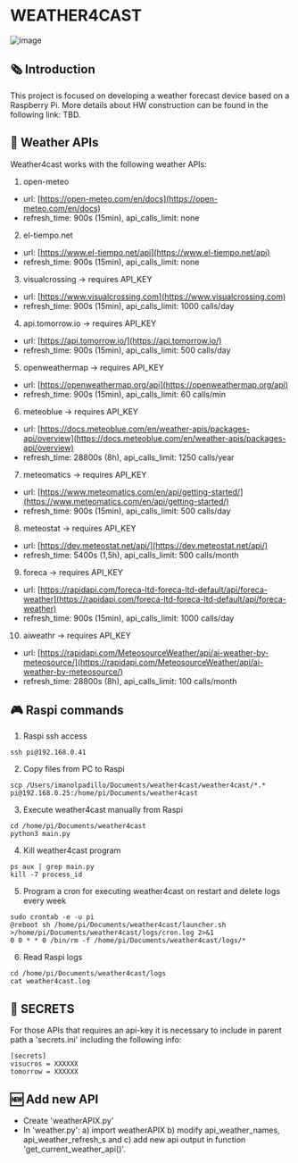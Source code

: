 # WEATHER4CAST
![image](https://github.com/imanolpadillo/weather4cast/assets/67315499/6c641faf-240b-4e6a-9bad-6b02a9b2b7c2)

## 🗞️ Introduction
This project is focused on developing a weather forecast device based on a Raspberry Pi. More details about HW construction can be found in the following link: TBD.

## 🔌 Weather APIs
Weather4cast works with the following weather APIs:

1. open-meteo
  - url: [https://open-meteo.com/en/docs](https://open-meteo.com/en/docs)
  - refresh_time: 900s (15min), api_calls_limit: none
2. el-tiempo.net
  - url: [https://www.el-tiempo.net/api](https://www.el-tiempo.net/api)
  - refresh_time: 900s (15min), api_calls_limit: none
3. visualcrossing -> requires API_KEY
  - url: [https://www.visualcrossing.com](https://www.visualcrossing.com)
  - refresh_time: 900s (15min), api_calls_limit: 1000 calls/day
4. api.tomorrow.io -> requires API_KEY
  - url: [https://api.tomorrow.io/](https://api.tomorrow.io/)
  - refresh_time: 900s (15min), api_calls_limit: 500 calls/day
5. openweathermap -> requires API_KEY
  - url: [https://openweathermap.org/api](https://openweathermap.org/api)
  - refresh_time: 900s (15min), api_calls_limit: 60 calls/min
6. meteoblue -> requires API_KEY
  - url: [https://docs.meteoblue.com/en/weather-apis/packages-api/overview](https://docs.meteoblue.com/en/weather-apis/packages-api/overview)
  - refresh_time: 28800s  (8h), api_calls_limit: 1250 calls/year
7. meteomatics -> requires API_KEY
  - url: [https://www.meteomatics.com/en/api/getting-started/](https://www.meteomatics.com/en/api/getting-started/)
  - refresh_time: 900s (15min), api_calls_limit: 500 calls/day
8. meteostat -> requires API_KEY
  - url: [https://dev.meteostat.net/api/](https://dev.meteostat.net/api/)
  - refresh_time: 5400s (1,5h), api_calls_limit: 500 calls/month
9. foreca -> requires API_KEY
  - url: [https://rapidapi.com/foreca-ltd-foreca-ltd-default/api/foreca-weather](https://rapidapi.com/foreca-ltd-foreca-ltd-default/api/foreca-weather)
  - refresh_time: 900s (15min), api_calls_limit: 1000 calls/day
10. aiweathr -> requires API_KEY
  - url: [https://rapidapi.com/MeteosourceWeather/api/ai-weather-by-meteosource/](https://rapidapi.com/MeteosourceWeather/api/ai-weather-by-meteosource/)
  - refresh_time: 28800s  (8h), api_calls_limit: 100 calls/month


## 🎮 Raspi commands

 1.  Raspi ssh access
```
ssh pi@192.168.0.41
```

 2. Copy files from PC to Raspi
```
scp /Users/imanolpadillo/Documents/weather4cast/weather4cast/*.* pi@192.168.0.25:/home/pi/Documents/weather4cast
````

 3. Execute weather4cast manually from Raspi
```
cd /home/pi/Documents/weather4cast
python3 main.py
```

 4. Kill weather4cast program
```
ps aux | grep main.py
kill -7 process_id
```

 5. Program a cron for executing weather4cast on restart and delete logs every week
```
sudo crontab -e -u pi
@reboot sh /home/pi/Documents/weather4cast/launcher.sh >/home/pi/Documents/weather4cast/logs/cron.log 2>&1
0 0 * * 0 /bin/rm -f /home/pi/Documents/weather4cast/logs/*
```

 6. Read Raspi logs
```
cd /home/pi/Documents/weather4cast/logs
cat weather4cast.log
```

## 🔏 SECRETS
For those APIs that requires an api-key it is necessary to include in parent path a 'secrets.ini' including the following info:
```
[secrets]
visucros = XXXXXX
tomorrow = XXXXXX
```

## 🆕 Add new API
 - Create 'weatherAPIX.py'
 - In 'weather.py': a) import weatherAPIX b) modify api_weather_names, api_weather_refresh_s and c) add new api output in function 'get_current_weather_api()'.

